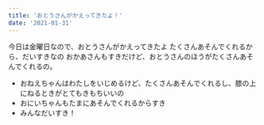 ```yaml
---
title: 'おとうさんがかえってきたよ！'
date: '2021-01-31'
---
```


今日は金曜日なので、おとうさんがかえってきたよ
たくさんあそんでくれるから、だいすきなの
おかあさんもすきだけど、おとうさんのほうがたくさんあそんでくれるの。

* おねえちゃんはわたしをいじめるけど、たくさんあそんでくれるし、膝の上にねるときがとてもきもちいいの
* おにいちゃんもたまにあそんでくれるからすき
* みんなだいすき！